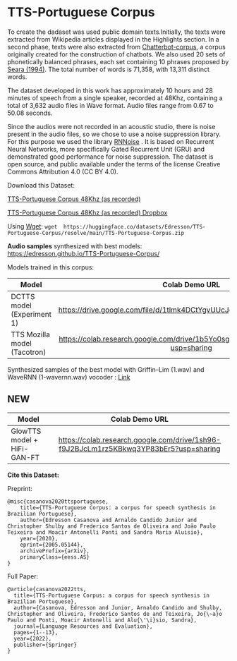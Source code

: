 # TTS-Portuguese Corpus
To create the dadaset was used public domain texts.Initially, the texts were extracted from Wikipedia articles displayed in the Highlights section. In a second phase, texts were also extracted from  [Chatterbot-corpus](https://github.com/gunthercox/chatterbot-corpus/tree/master/chatterbot\_corpus/data/portuguese), a corpus originally created for the construction of chatbots. We also used 20 sets of phonetically balanced phrases, each set containing 10 phrases proposed by [Seara (1994)](https://repositorio.ufsc.br/bitstream/handle/123456789/112119/98594.pdf?sequence=1). The total number of words is 71,358, with 13,311 distinct words.

The dataset developed in this work has approximately 10 hours and 28 minutes of speech from a single speaker, recorded at 48Khz, containing a total of 3,632 audio files in Wave format. Audio files range from 0.67 to 50.08 seconds.

Since the audios were not recorded in an acoustic studio, there is noise present in the audio files, so we chose to use a noise suppression library. For this purpose we used the library [RNNoise](https://github.com/xiph/rnnoise) . It is based on Recurrent Neural Networks, more specifically Gated Recurrent Unit (GRU)  and demonstrated good performance for noise suppression. The dataset is open source, and public available under the terms of the license Creative Commons Attribution 4.0 (CC BY 4.0).

Download this Dataset: 

[TTS-Portuguese Corpus 48Khz (as recorded)](https://huggingface.co/datasets/Edresson/TTS-Portuguese-Corpus/resolve/main/TTS-Portuguese-Corpus.zip)

[TTS-Portuguese Corpus 48Khz (as recorded) Dropbox](https://www.dropbox.com/s/ohpc7epowv9ct7o/TTS-Portuguese-Corpus.zip?dl=0)

Using [Wget](https://www.gnu.org/software/wget/): ```wget  https://huggingface.co/datasets/Edresson/TTS-Portuguese-Corpus/resolve/main/TTS-Portuguese-Corpus.zip```

**Audio samples** synthesized with best models: https://edresson.github.io/TTS-Portuguese-Corpus/

Models trained in this corpus:

| Model       |Colab Demo URL |
| ------------- |:------:|
| DCTTS model (Experiment 1) | https://drive.google.com/file/d/1tlmk4DCtYgvUUcJgOPHXPw9o2ysnbVbg/view  |
|TTS Mozilla model (Tacotron) |https://colab.research.google.com/drive/1b5Yo0sghajCrjftolN0LbArZzar7fd01?usp=sharing |

Synthesized samples of the best model with Griffin–Lim (1.wav) and WaveRNN (1-wavernn.wav) vocoder : [Link](https://soundcloud.com/user-797601460/sets/tts-mozilla-trained-in-tts-portuguese-corpus-with-wavernn-and-griffinlim-vocoders)



## NEW

| Model       |Colab Demo URL |
| ------------- |:------:|
|GlowTTS model + HiFi-GAN-FT |https://colab.research.google.com/drive/1sh96-f9J2BJcLm1rz5KBkwq3YP83bEr5?usp=sharing  |


**Cite this Dataset:**

Preprint:

```
@misc{casanova2020ttsportuguese,
    title={TTS-Portuguese Corpus: a corpus for speech synthesis in Brazilian Portuguese},
    author={Edresson Casanova and Arnaldo Candido Junior and Christopher Shulby and Frederico Santos de Oliveira and João Paulo Teixeira and Moacir Antonelli Ponti and Sandra Maria Aluisio},
    year={2020},
    eprint={2005.05144},
    archivePrefix={arXiv},
    primaryClass={eess.AS}
}

```

Full Paper:
```
@article{casanova2022tts,
  title={TTS-Portuguese Corpus: a corpus for speech synthesis in Brazilian Portuguese},
  author={Casanova, Edresson and Junior, Arnaldo Candido and Shulby, Christopher and Oliveira, Frederico Santos de and Teixeira, Jo{\~a}o Paulo and Ponti, Moacir Antonelli and Alu{\'\i}sio, Sandra},
  journal={Language Resources and Evaluation},
  pages={1--13},
  year={2022},
  publisher={Springer}
}


```
